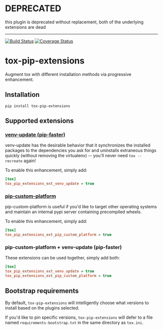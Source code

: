 # DEPRECATED

this plugin is deprecated without replacement, both of the underlying
extensions are dead

___

[![Build Status](https://travis-ci.org/tox-dev/tox-pip-extensions.svg?branch=master)](https://travis-ci.org/tox-dev/tox-pip-extensions)
[![Coverage Status](https://coveralls.io/repos/github/asottile/tox-pip-extensions/badge.svg?branch=master)](https://coveralls.io/github/asottile/tox-pip-extensions?branch=master)

tox-pip-extensions
==================

Augment tox with different installation methods via progressive enhancement.

## Installation

`pip install tox-pip-extensions`

## Supported extensions

### [venv-update (pip-faster)](https://github.com/Yelp/venv-update)

venv-update has the desirable behavior that it synchronizes the installed
packages to the dependencies you ask for and uninstalls extraneous things
quickly (without removing the virtualenv) -- you'll never need
`tox --recreate` again!

To enable this enhancement, simply add:

```ini
[tox]
tox_pip_extensions_ext_venv_update = true
```

### [pip-custom-platform](https://github.com/asottile/pip-custom-platform)

pip-custom-platform is useful if you'd like to target other operating systems
and maintain an internal pypi server containing precompiled wheels.

To enable this enhancement, simply add:

```ini
[tox]
tox_pip_extensions_ext_pip_custom_platform = true
```

### pip-custom-platform + venv-update (pip-faster)

These extensions can be used together, simply add both:

```ini
[tox]
tox_pip_extensions_ext_venv_update = true
tox_pip_extensions_ext_pip_custom_platform = true
```

## Bootstrap requirements

By default, `tox-pip-extensions` will intelligently choose what versions to
install based on the plugins selected.

If you'd like to pin specific versions, `tox-pip-extensions` will defer to a
file named `requirements-bootstrap.txt` in the same directory as `tox.ini`.
